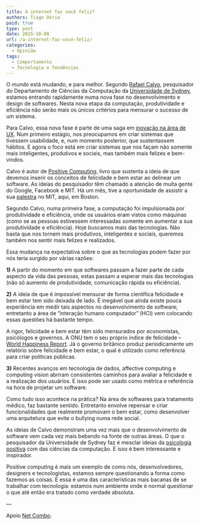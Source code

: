 ```yaml
---
title: A internet faz você feliz?
authors: Tiago Dória
paid: true
type: post
date: 2015-10-08
url: /a-internet-faz-voce-feliz/
categories:
  - Opinião
tags:
  - Comportamento
  - Tecnologia e Tendências
---
```


O mundo está mudando, e para melhor. Segundo [Rafael Calvo][1], pesquisador do Departamento de Ciências da Computação da [Universidade de Sydney][2], estamos entrando rapidamente numa nova fase no desenvolvimento e design de softwares. Nesta nova etapa da computação, produtividade e eficiência não serão mais os únicos critérios para mensurar o sucesso de um sistema.

Para Calvo, essa nova fase é parte de uma saga em [inovação na área de UX][3]. Num primeiro estágio, nos preocupamos em criar sistemas que tivessem usabilidade, e, num momento posterior, que sustentassem hábitos. E agora o foco está em criar sistemas que nos façam não somente mais inteligentes, produtivos e sociais, mas também mais felizes e bem-vindos.

Calvo é autor de [Positive Computing][4], livro que sustenta a ideia de que devemos inserir os conceitos de felicidade e bem estar ao delinear um software. As ideias do pesquisador têm chamado a atenção de muita gente do Google, Facebook e MIT. Há um mês, tive a oportunidade de assistir a sua [palestra][5] no MIT, aqui, em Boston.

Segundo Calvo, numa primeira fase, a computação foi impulsionada por produtividade e eficiência, onde os usuários eram vistos como máquinas (como se as pessoas estivessem interessadas somente em aumentar a sua produtividade e eficiência). Hoje buscamos mais das tecnologias. Não basta que nos tornem mais produtivos, inteligentes e sociais, queremos também nos sentir mais felizes e realizados.

Essa mudança na expectativa sobre o que as tecnologias podem fazer por nós teria surgido por várias razões:

**1)** A partir do momento em que softwares passam a fazer parte de cada aspecto da vida das pessoas, estas passam a esperar mais das tecnologias (não só aumento de produtividade, comunicação rápida ou eficiência).

**2)** A ideia de que é impossível mensurar de forma científica felicidade e bem estar tem sido deixada de lado. É inegável que ainda existe pouca experiência em medir tais aspectos no desenvolvimento de software; entretanto a área de “interação humano computador” (HCI) vem colocando essas questões há bastante tempo.

A rigor, felicidade e bem estar têm sido mensurados por economistas, psicólogos e governos. A ONU tem o seu próprio índice de felicidade &#8211; [World Happiness Report][6]. Já o governo britânico produz periodicamente um relatório sobre felicidade e bem estar, o qual é utilizado como referência para criar políticas públicas.

**3)** Recentes avanços em tecnologia de dados, affective computing e computing vision abriram consistentes caminhos para avaliar a felicidade e a realização dos usuários. E isso pode ser usado como métrica e referência na hora de projetar um software.

Como tudo isso acontece na prática? Na área de softwares para tratamento médico, faz bastante sentido. Entretanto envolve repensar e criar funcionalidades que realmente promovam o bem estar, como desenvolver uma arquitetura que evite o bullying numa rede social.

As ideias de Calvo demonstram uma vez mais que o desenvolvimento de software vem cada vez mais bebendo na fonte de outras áreas. O que o pesquisador da Universidade de Sydney faz é mesclar ideias da [psicologia positiva][7] com das ciências da computação. E isso é bem interessante e inspirador.

Positive computing é mais um exemplo de como nós, desenvolvedores, designers e tecnologistas, estamos sempre questionando a forma como fazemos as coisas. E essa é uma das características mais bacanas de se trabalhar com tecnologia: estamos num ambiente onde é normal questionar o que até então era tratado como verdade absoluta.

&#8212;
  
Apoio [Net Combo][8].

 [1]: https://twitter.com/rafael_a_calvo
 [2]: https://sydney.edu.au/
 [3]: https://www.forbes.com/sites/giovannirodriguez/2015/01/25/positive-computing-the-next-big-thing-in-human-centered-design/
 [4]: https://mitpress.mit.edu/books/positive-computing
 [5]: https://twitter.com/tdoria/status/643880204037943296
 [6]: https://worldhappiness.report/
 [7]: https://pt.wikipedia.org/wiki/Psicologia_positiva
 [8]: https://www.combomultinet.com/net-combo/